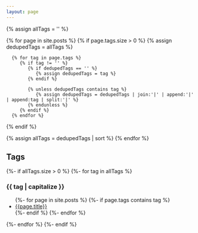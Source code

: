 ```yaml
---
layout: page
---
```

{% assign allTags = '' %}

{% for page in site.posts %}
   {% if page.tags.size > 0 %}
      {% assign dedupedTags = allTags %}

      {% for tag in page.tags %}
         {% if tag != '' %}
            {% if dedupedTags == '' %}
               {% assign dedupedTags = tag %}
            {% endif %}

            {% unless dedupedTags contains tag %}
               {% assign dedupedTags = dedupedTags | join:'|' | append:'|' | append:tag | split:'|' %}
            {% endunless %}
         {% endif %}
      {% endfor %}
   {% endif %}

   {% assign allTags = dedupedTags | sort %}
{% endfor %}


<h2>Tags</h2>
{%- if allTags.size > 0 %}
   {%- for tag in allTags %}
<h3 id="{{tag | slugify}}">{{ tag | capitalize }}</h3>
<ul>
      {%- for page in site.posts %}
         {%- if page.tags contains tag %}
   <li><a href="{{site.baseurl}}{{page.url}}">{{page.title}}</a></li>
         {%- endif %}
      {%- endfor %}
</ul>
   {%- endfor %}
{%- endif %}